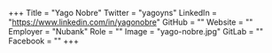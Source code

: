 +++
Title = "Yago Nobre"
Twitter = "yagoyns"
LinkedIn = "https://www.linkedin.com/in/yagonobre"
GitHub = ""
Website = ""
Employer = "Nubank"
Role = ""
Image = "yago-nobre.jpg"
GitLab = ""
Facebook = ""
+++
